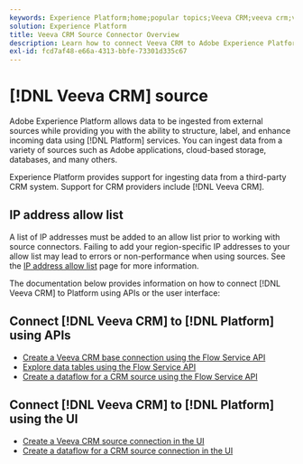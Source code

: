 ```yaml
---
keywords: Experience Platform;home;popular topics;Veeva CRM;veeva crm;veeva;crm
solution: Experience Platform
title: Veeva CRM Source Connector Overview
description: Learn how to connect Veeva CRM to Adobe Experience Platform using APIs or the user interface.
exl-id: fcd7af48-e66a-4313-bbfe-73301d335c67
---
```

# [!DNL Veeva CRM] source

Adobe Experience Platform allows data to be ingested from external sources while providing you with the ability to structure, label, and enhance incoming data using [!DNL Platform] services. You can ingest data from a variety of sources such as Adobe applications, cloud-based storage, databases, and many others.

Experience Platform provides support for ingesting data from a third-party CRM system. Support for CRM providers include [!DNL Veeva CRM].

## IP address allow list

A list of IP addresses must be added to an allow list prior to working with source connectors. Failing to add your region-specific IP addresses to your allow list may lead to errors or non-performance when using sources. See the [IP address allow list](../../ip-address-allow-list.md) page for more information.

The documentation below provides information on how to connect [!DNL Veeva CRM] to Platform using APIs or the user interface:

## Connect [!DNL Veeva CRM] to [!DNL Platform] using APIs

- [Create a Veeva CRM base connection using the Flow Service API](../../tutorials/api/create/crm/veeva.md)
- [Explore data tables using the Flow Service API](../../tutorials/api/explore/tabular.md)
- [Create a dataflow for a CRM source using the Flow Service API](../../tutorials/api/collect/crm.md)

## Connect [!DNL Veeva CRM] to [!DNL Platform] using the UI

- [Create a Veeva CRM source connection in the UI](../../tutorials/ui/create/crm/veeva.md)
- [Create a dataflow for a CRM source connection in the UI](../../tutorials/ui/dataflow/crm.md)
